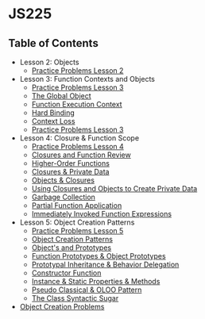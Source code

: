 # JS225

## Table of Contents

- Lesson 2: Objects
  - [Practice Problems Lesson 2](/lesson2%20problems/)
- Lesson 3: Function Contexts and Objects
  - [Practice Problems Lesson 3](/lesson3%20problems/)
  - [The Global Object](/notes/function_contexts_and_objects/the_global_object.md)
  - [Function Execution Context](/notes/function_contexts_and_objects/function_execution_context.md)
  - [Hard Binding](/notes/function_contexts_and_objects/hard_binding.md)
  - [Context Loss](/notes/function_contexts_and_objects/context_loss.md)
  - [Practice Problems Lesson 3](/lesson3%20problems/)
- Lesson 4: Closure & Function Scope
  - [Practice Problems Lesson 4](/lesson4%20problems/)
  - [Closures and Function Review](/notes/closure_and_function_scope/closures_and_function_scope.md#closure-and-function-review)
  - [Higher-Order Functions](/notes/closure_and_function_scope/closures_and_function_scope.md#higher-order-functions)
  - [Closures & Private Data](/notes/closure_and_function_scope/closures_and_function_scope.md#closures-and-private-data)
  - [Objects & Closures](/notes/closure_and_function_scope/closures_and_function_scope.md#objects-and-closures)
  - [Using Closures and Objects to Create Private Data](/notes/closure_and_function_scope/closures_and_function_scope.md#using-closures-and-objects-to-create-private-data)
  - [Garbage Collection](/notes/closure_and_function_scope/garbage_collection.md)
  - [Partial Function Application](/notes/closure_and_function_scope/partial_function_application.md)
  - [Immediately Invoked Function Expressions](/notes/closure_and_function_scope/immediately_invoked_function_expressions.md)
- Lesson 5: Object Creation Patterns
  - [Practice Problems Lesson 5](/lesson5%20problems/)
  - [Object Creation Patterns](/notes/object_creation_patterns/object_creation_patterns.md)
  - [Object's and Prototypes](/notes/object_creation_patterns/object_and_prototypes.md)
  - [Function Prototypes & Object Prototypes](/notes/object_creation_patterns/object_creation_patterns/function_prototypes_and_object_prototypes.md)
  - [Prototypal Inheritance & Behavior Delegation](/notes/object_creation_patterns/prototypal_inheritance_and_behavior_delegation.md)
  - [Constructor Function](/notes/object_creation_patterns/constructor_function.md)
  - [Instance & Static Properties & Methods](/notes/object_creation_patterns/instance_and_static_properties_and_methods.md)
  - [Pseudo Classical & OLOO Pattern](/notes/object_creation_patterns/pseudo_classical_and_oloo_patterns.md)
  - [The Class Syntactic Sugar](/notes/object_creation_patterns/class_syntactic_sugar.md)
- [Object Creation Problems](/object_creation_problems)

